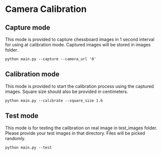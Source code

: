 # Camera Calibration

## Capture mode
This mode is provided to capture chessboard images in 1 second interval for using at calibration mode. Captured images will be stored in images folder.

```commandline
python main.py --capture --camera_url '0'
```

## Calibration mode
This mode is provided to start the calibration process using the captured images. Square size should also be provided in centimeters.

```commandline
python main.py --calibrate --square_size 1.6
```

## Test mode
This mode is for testing the calibration on real image in test_images folder. Please provide your test images in that directory. Files will be picked randomly.

```commandline
python main.py --test
```